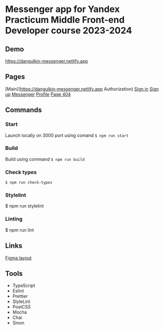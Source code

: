 # Messenger app for Yandex Practicum Middle Front-end Developer course 2023-2024

## Demo
https://dangulkin-messenger.netlify.app

## Pages
[Main](https://dangulkin-messenger.netlify.app
Authorization)
[Sign in](https://dangulkin-messenger.netlify.app/)
[Sign up](https://dangulkin-messenger.netlify.app/sign-up)
[Messenger](https://dangulkin-messenger.netlify.app/messenger)
[Profile](https://dangulkin-messenger.netlify.app/settings)
[Page 404](https://dangulkin-messenger.netlify.app/notfound)


## Commands
### Start
Launch locally on 3000 port using comand
```$ npm run start```

### Build
Build using command
```$ npm run build```


### Check types
```$ npm run check-types```

### Stylelint
$ npm run stylelint

### Linting
$ npm run lint

## Links

[Figma layout](https://www.figma.com/file/MpPp04Uk2Q7BQAMCvrYh4n/Yandex-Practicum-chat-design?type=design&node-id=0%3A1&mode=design&t=vtE6ntNs6BAnHrrp-1)

## Tools
* TypeScript
* Eslint
* Prettier
* SlyleLint
* PostCSS
* Mocha
* Chai
* Sinon
